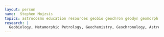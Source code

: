 ```yaml
---
layout: person
name:  Stephen Mojzsis
topics: astrocosmo education resources geobio geochron geodyn geomorph petrology geochem minerals paleo planetary sedstrat structure
research: |
  Geobiology, Metamorphic Petrology, Geochemistry, Geochronology, Astrobiology
---
```

